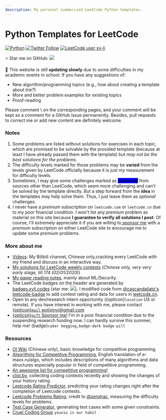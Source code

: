 ```yaml
---
description: My personal summerized LeetCode Python templates.
---
```


# Python Templates for LeetCode

[![Python](https://custom-icon-badges.herokuapp.com/badge/Python-3.10-blue?style=flat-square\&logo=python\&logoColor=white)](https://docs.python.org/3.10/) [![Twitter Follow](https://img.shields.io/twitter/follow/yangzhou301)](https://twitter.com/yangzhou301) [![LeetCode user xy-li](https://img.shields.io/badge/dynamic/json?style=flat-square\&labelColor=black\&color=%23ffa116\&label=Solved\&query=solvedOverTotal\&url=https%3A%2F%2Fbadge.xyli.tech/%2Fapi%2Fusers%2Fxy-li\&logo=leetcode\&logoColor=yellow)](https://leetcode.com/xy-li/)

:star: Star me on GitHub: [![](https://img.shields.io/github/stars/li-xin-yi/lctemplates?style=social)](https://github.com/li-xin-yi/lctemplates)

:mega: This website is still **updating slowly** due to some difficulties in my academic events in school. If you have any suggestions of:

* New algorithm/programming topics (e.g., how about creating a template about _trie_?)
* More and better problem examples for existing topics
* Proof-reading

Please comment \ on the corresponding pages, and your comment will be kept as a comment for a GitHub issue permanently. Besides, pull requests to correct me or add new content are definitely welcome.



### Notes

1. Some problems are listed without solutions for exercises in each topic, which are promised to be solvable by the provided template (because at least I have already passed them with the template) but _may not be the best solutions for the problems_.
2. The difficulty levels marked for those problems may be **varied** from the levels given by LeetCode officially because it is just my measurement for difficulty levels.
3. Sometimes, I may give some challenges marked as <mark style="background-color:blue;">advanced</mark> from sources other than LeetCode, which seem more challenging and can't be solved by the template directly. But a step forward from the **idea** in the templates may help solve them. Thus, I just leave them as _optional_ challenges.
4. I never have a _premium_ subscription on `leetcode.com` or `leetcode.cn` due to my poor financial condition. I won't list any _premium_ problem as material on this site because **I guarantee to verify all solutions I post**. Of course, I'll extremely appreciate it if you are willing to[ sponsor me](https://github.com/sponsors/li-xin-yi) with a _premium_ subscription on either LeetCode site to encourage me to update some _premium_ problems.

### More about me

* [Videos](https://space.bilibili.com/62988): My Bilibili channel, Chinese only,cracking every LeetCode with my friend and discuss in an interactive way.
* [My solutions for LeetCode weekly contests](http://notebook.xyli.me/categories/LeetCode/) (_Chinese only, very very early stage, till 174 (02/01/2020)_)
* [My paper reading notes](https://paper-weekly.readthedocs.io/en/latest/), mainly about ML/Security.
* The LeetCode badges on the header are generated by [badges.xyli.codes](https://badges.xyli.codes/) (star me: [![](https://img.shields.io/github/stars/li-xin-yi/leetcode-badge?style=social)](https://github.com/li-xin-yi/leetcode-badge)), I modified code from [@cascandaliato's leetcode-badge](https://github.com/cascandaliato/leetcode-badge) to add contest rating and data for users in [leetcode.cn](https://leetcode.cn/).
* Open to any dev/research intern opportunity ({opticon}`location` US or remote). If you have interest in working with me, please contact [{opticon}`mail` wolixinyi@gmail.com](mailto:wolixinyi@gmail.com)
* [{opticon}`gift` Sponsor me!](https://github.com/sponsors/li-xin-yi) I'm in a poor financial condition due to the suspending research funding now. I can hardly survive this summer, help me! {badge}`cyber begging,badge-dark badge-pill`

### Resources

* [OI Wiki](https://oi-wiki.org/) (Chinese only), basic knowledge for competitive programming.
* [Algorithms for Competitive Programming](https://cp-algorithms.com/), English translation of e-maxx.ru/algo, which includes descriptions of many algorithms and data structures especially popular in field of competitive programming.
* [An awesome list for competitive programming!](https://codeforces.com/blog/entry/23054)
* [clist.by](https://clist.by/), collecting coding contests recently and showing the changes of your history rating.
* [Leetcode Rating Predictor](https://lcpredictor.herokuapp.com/), predicting your rating changes right after the completion of Leetcode contests.
* [Leetcode Problems Rating](https://zerotrac.github.io/leetcode\_problem\_rating/), credit to [@zerotrac](https://leetcode.cn/u/zerotrac2/), measuring the difficulty levels for problems.
* [Test Case Generator](https://test-case-generator.herokuapp.com/), generating test cases with some given constraints.
* [ Cruel Coding Group](http://board.cruelcoding.com/) `youxiu is our habit`
